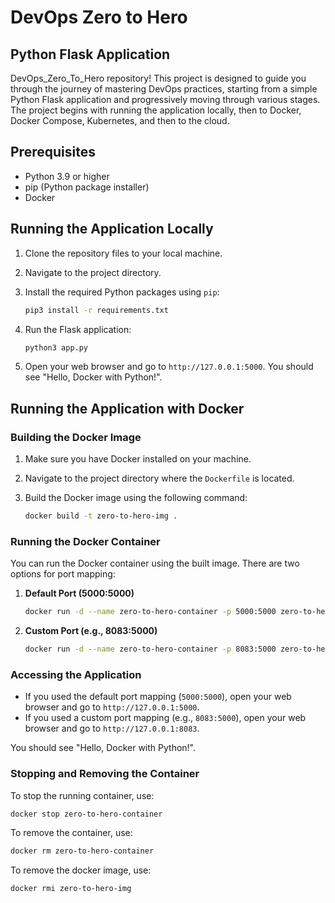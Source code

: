 # DevOps Zero to Hero

## Python Flask Application

DevOps_Zero_To_Hero repository! This project is designed to guide you through the journey of mastering DevOps practices, starting from a simple Python Flask application and progressively moving through various stages. The project begins with running the application locally, then to Docker, Docker Compose, Kubernetes, and then to the cloud.

## Prerequisites

- Python 3.9 or higher
- pip (Python package installer)
- Docker

## Running the Application Locally

1. Clone the repository files to your local machine.
2. Navigate to the project directory.
3. Install the required Python packages using `pip`:

   ```sh
   pip3 install -r requirements.txt
   ```

4. Run the Flask application:

   ```sh
   python3 app.py
   ```

5. Open your web browser and go to `http://127.0.0.1:5000`. You should see "Hello, Docker with Python!".

## Running the Application with Docker

### Building the Docker Image

1. Make sure you have Docker installed on your machine.
2. Navigate to the project directory where the `Dockerfile` is located.
3. Build the Docker image using the following command:

   ```sh
   docker build -t zero-to-hero-img .
   ```

### Running the Docker Container

You can run the Docker container using the built image. There are two options for port mapping:

1. **Default Port (5000:5000)**

   ```sh
   docker run -d --name zero-to-hero-container -p 5000:5000 zero-to-hero-img
   ```

2. **Custom Port (e.g., 8083:5000)**

   ```sh
   docker run -d --name zero-to-hero-container -p 8083:5000 zero-to-hero-img
   ```

### Accessing the Application

- If you used the default port mapping (`5000:5000`), open your web browser and go to `http://127.0.0.1:5000`.
- If you used a custom port mapping (e.g., `8083:5000`), open your web browser and go to `http://127.0.0.1:8083`.

You should see "Hello, Docker with Python!".

### Stopping and Removing the Container

To stop the running container, use:

```sh
docker stop zero-to-hero-container
```

To remove the container, use:

```sh
docker rm zero-to-hero-container
```

To remove the docker image, use:

```sh
docker rmi zero-to-hero-img
```
